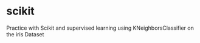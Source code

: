 # scikit
Practice with Scikit and supervised learning using KNeighborsClassifier on the iris Dataset
